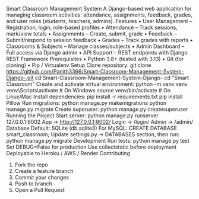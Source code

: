 Smart Classroom Management System
A Django-based web application for managing classroom activities: attendance, assignments, feedback, grades, and user roles (students, teachers, admins).
Features
•	User Management – Registration, login, role-based profiles
•	Attendance – Track sessions, mark/view totals
•	Assignments – Create, submit, grade
•	Feedback – Submit/respond to session feedback
•	Grades – Track grades with reports
•	Classrooms & Subjects – Manage classes/subjects
•	Admin Dashboard – Full access via Django admin
•	API Support – REST endpoints with Django REST Framework
Prerequisites
•	Python 3.8+ (tested with 3.13)
•	Git (for cloning)
•	Pip / Virtualenv
Setup
Clone repository:
git clone https://github.com/Panith3366/Smart-Classroom-Management-System-Django-.git
cd Smart-Classroom-Management-System-Django-
cd "Smart Classroom"
Create and activate virtual environment:
python -m venv venv
venv\Scripts\activate   # On Windows
source venv/bin/activate  # On Linux/Mac
Install dependencies:
pip install -r requirements.txt
pip install Pillow
Run migrations:
python manage.py makemigrations
python manage.py migrate
Create superuser:
python manage.py createsuperuser
Running the Project
Start server:
python manage.py runserver 127.0.0.1:8002
App → http://127.0.0.1:8002/
Login → /login/
Admin → /admin/
Database
Default: SQLite (db.sqlite3)
For MySQL:
CREATE DATABASE smart_classroom;
Update settings.py → DATABASES section, then run:
python manage.py migrate
Development
Run tests:
python manage.py test
Set DEBUG=False for production
Use collectstatic before deployment
Deployable to Heroku / AWS / Render
Contributing
1.	Fork the repo
2.	Create a feature branch
3.	Commit your changes
4.	Push to branch
5.	Open a Pull Request

